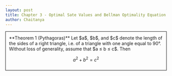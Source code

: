 ```yaml
---
layout: post
title: Chapter 3 - Optimal Sate Values and Bellman Optimality Equation
author: Chaitanya
---
```


<div style="padding: 0.75em; border: 1px solid black;">
**Theorem 1 (Pythagoras)** Let $a$, $b$, and $c$ denote the length of the sides
of a right triangle, i.e. of a triangle with one angle equal to 90°. Without loss of 
generality, assume that $a ≤ b ≤ c$. Then

$$a^2 + b^2 = c^2$$
</div>